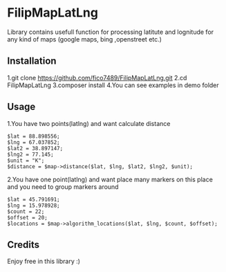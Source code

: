 # FilipMapLatLng
Library contains usefull function for processing latitute and lognitude for any kind of maps (google maps, bing ,openstreet etc.)

## Installation

1.git clone https://github.com/fico7489/FilipMapLatLng.git
2.cd FilipMapLatLng
3.composer install
4.You can see examples in demo folder
	
	
## Usage

1.You have two points(latlng) and want calculate distance

	$lat = 88.898556;
	$lng = 67.037852;
	$lat2 = 38.897147;
	$lng2 = 77.145;
	$unit = "K";
	$distance = $map->distance($lat, $lng, $lat2, $lng2, $unit);

2.You have one point(latlng) and want place many markers on this place and you need to group markers around

	$lat = 45.791691;
	$lng = 15.978928;
	$count = 22;
	$offset = 20;
	$locations = $map->algorithm_locations($lat, $lng, $count, $offset);
	
	
## Credits
	
Enjoy free in this library :)
	
	
	